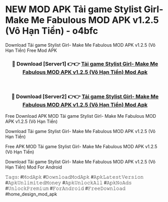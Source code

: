 # NEW MOD APK Tải game Stylist Girl- Make Me Fabulous MOD APK v1.2.5 (Vô Hạn Tiền) - o4bfc
Download Tải game Stylist Girl- Make Me Fabulous MOD APK v1.2.5 (Vô Hạn Tiền) Free Mod APK

<div align="center">
<h3>🔴 Download [Server1] 👉👉 <a href="https://apk-comot.site?title=Tải_game_Stylist_Girl-_Make_Me_Fabulous_MOD_APK_v1.2.5_(Vô_Hạn_Tiền)">Tải game Stylist Girl- Make Me Fabulous MOD APK v1.2.5 (Vô Hạn Tiền) Mod Apk</a></h3><br>

<h3>🔴 Download [Server2] 👉👉 <a href="https://apk-comot.site?title=Tải_game_Stylist_Girl-_Make_Me_Fabulous_MOD_APK_v1.2.5_(Vô_Hạn_Tiền)">Tải game Stylist Girl- Make Me Fabulous MOD APK v1.2.5 (Vô Hạn Tiền) Mod Apk</a></h3>
</div>


Free Download APK MOD Tải game Stylist Girl- Make Me Fabulous MOD APK v1.2.5 (Vô Hạn Tiền)

Download Tải game Stylist Girl- Make Me Fabulous MOD APK v1.2.5 (Vô Hạn Tiền) 

Free APK MOD Tải game Stylist Girl- Make Me Fabulous MOD APK v1.2.5 (Vô Hạn Tiền) 

Download Tải game Stylist Girl- Make Me Fabulous MOD APK v1.2.5 (Vô Hạn Tiền) Mod For Android

𝚃𝚊𝚐𝚜: #𝙼𝚘𝚍𝙰𝚙𝚔 #𝙳𝚘𝚠𝚗𝚕𝚘𝚊𝚍𝙼𝚘𝚍𝙰𝚙𝚔 #𝙰𝚙𝚔𝙻𝚊𝚝𝚎𝚜𝚝𝚅𝚎𝚛𝚜𝚒𝚘𝚗 #𝙰𝚙𝚔𝚄𝚗𝚕𝚒𝚖𝚒𝚝𝚎𝚍𝙼𝚘𝚗𝚎𝚢 #𝙰𝚙𝚔𝚄𝚗𝚕𝚘𝚌𝚔𝙰𝚕𝚕 #𝙰𝚙𝚔𝙽𝚘𝙰𝚍𝚜 #𝚄𝚗𝚕𝚘𝚌𝚔𝙿𝚛𝚎𝚖𝚒𝚞𝚖 #𝙵𝚘𝚛𝙰𝚗𝚍𝚛𝚘𝚒𝚍 #𝙵𝚛𝚎𝚎𝙳𝚘𝚠𝚗𝚕𝚘𝚊𝚍 #home_design_mod_apk